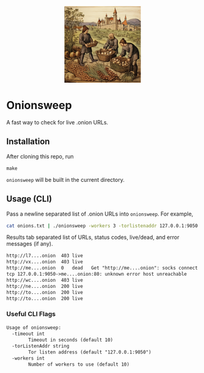 <p align="center">
  <img src="./onionsweep.png" alt="onionsweep" width="200"/>
</p>

# Onionsweep

A fast way to check for live .onion URLs.

## Installation

After cloning this repo, run

```
make
```

`onionsweep` will be built in the current directory.

## Usage (CLI)

Pass a newline separated list of .onion URLs into `onionsweep`. For example,

```bash
cat onions.txt | ./onionsweep -workers 3 -torlistenaddr 127.0.0.1:9050 -timeout 10 > results.txt
```

Results tab separated list of URLs, status codes, live/dead, and error messages (if any).

```
http://l7....onion  403 live
http://vx....onion  403 live
http://me....onion  0   dead   Get "http://me....onion": socks connect tcp 127.0.0.1:9050->me....onion:80: unknown error host unreachable
http://wc....onion  403 live
http://ne....onion  200 live
http://to....onion  200 live
http://to....onion  200 live
```

### Useful CLI Flags

```
Usage of onionsweep:
  -timeout int
        Timeout in seconds (default 10)
  -torListenAddr string
        Tor listen address (default "127.0.0.1:9050")
  -workers int
        Number of workers to use (default 10)
```
